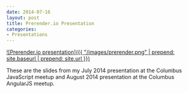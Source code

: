 ```yaml
---
date: 2014-07-16
layout: post
title: Prerender.io Presentation
categories:
- Presentations
---
```


[![Prerender.io presentation]({{ "/images/prerender.png" | prepend: site.baseurl | prepend: site.url }})](http://janmilosh.github.io/prerender-talk)

These are the slides from my July 2014 presentation at the Columbus JavaScript meetup  and August 2014 presentation at the Columbus AngularJS meetup.

